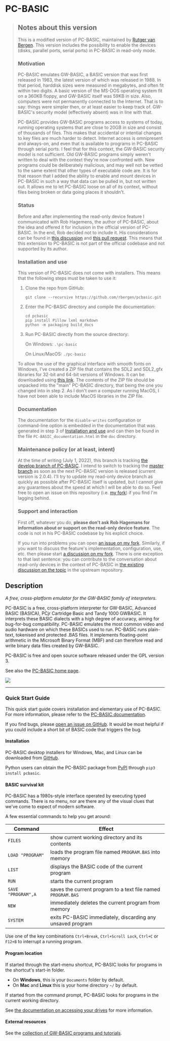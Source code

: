 # PC-BASIC #

> ## Notes about this version ##
>
> This is a modified version of PC-BASIC, maintained by [Rutger van Bergen](https://github.com/rbergen). This version includes the possibility to enable the devices (disks, parallel ports, serial ports) in PC-BASIC in read-only mode. 
>
> ### Motivation ###
>
> PC-BASIC emulates GW-BASIC, a BASIC version that was first released in 1983, the latest version of which was released in 1988. In that period, harddisk sizes were measured in megabytes, and often fit within two digits. A basic version of the MS-DOS operating system fit on a 360KB floppy, and GW-BASIC itself was 59KB in size. Also, computers were not permanently connected to the Internet. That is to say: things were simpler then, or at least easier to keep track of. GW-BASIC's security model (effectively absent) was in line with that.
>
> PC-BASIC provides GW-BASIC programs access to systems of today, running operating systems that are close to 20GB in size and consist of thousands of files. This makes that accidental or intential changes to key files are much harder to detect. Internet access is omnipresent and always-on, and even that is available to programs in PC-BASIC through serial ports. I feel that for this context, the GW-BASIC security model is not sufficient. Old GW-BASIC programs simply weren't written to deal with the context they're now confronted with. New programs could be deliberately malicious, and may well not be vetted to the same extent that other types of executable code are. It is for that reason that I added the ability to enable and mount devices in PC-BASIC in such a way that data can be pulled in, but not written out. It allows me to let PC-BASIC loose on all of its context, without files being broken or data going places it shouldn't.
>
> ### Status ###
>
> Before and after implementing the read-only device feature I communicated with Rob Hagemens, the author of PC-BASIC, about the idea and offered it for inclusion in the official version of PC-BASIC. In the end, Rob decided not to include it. His considerations can be found in [this discussion](https://github.com/robhagemans/pcbasic/discussions/186) and [this pull request](https://github.com/robhagemans/pcbasic/pull/188). This means that this extension to PC-BASIC is not part of the official codebase and not supported by its author.
>
> ### Installation and use ###
>
> This version of PC-BASIC does not come with installers. This means that the following steps must be taken to use it:
>
> 1. Clone the repo from GitHub:
>
>    ```text
>    git clone --recursive https://github.com/rbergen/pcbasic.git
>    ```
>
> 2. Enter the PC-BASIC directory and compile the documentation:
>
>    ```text
>    cd pcbasic
>    pip install Pillow lxml markdown
>    python -m packaging build_docs
>    ```
>
> 3. Run PC-BASIC directly from the source directory:
>
>    On Windows: `.\pc-basic`
>
>    On Linux/MacOS: `./pc-basic`
>
> To allow the use of the graphical interface with smooth fonts on Windows, I've created a ZIP file that contains the SDL2 and SDL2_gfx libraries for 32-bit and 64-bit versions of Windows. It can be downloaded using [this link](https://rbergen.home.xs4all.nl/pcbasic-libs.zip). The contents of the ZIP file should be unpacked into the "main" PC-BASIC directory, that being the one you changed into in step 2. As I don't own a computer running MacOS, I have not been able to include MacOS libraries in the ZIP file.
>
> ### Documentation ###
>
> The documentation for the `disable-writes` configuration or command-line option is embedded in the documentation that was generated in step 3 of [Installation and use](#installation-and-use) and can then be found in the file `PC-BASIC_documentation.html` in the `doc` directory.
>
> ### Maintenance policy (or at least, intent) ###
>
> At the time of writing (July 1, 2022), this branch is tracking [the develop branch of PC-BASIC](https://github.com/robhagemans/pcbasic/tree/develop). I intend to switch to tracking the [master branch](https://github.com/robhagemans/pcbasic/tree/master) as soon as the next PC-BASIC version is released (current version is 2.0.4). I'll try to update my read-only device branch as quickly as possible after PC-BASIC itself is updated, but I cannot give any guarantees about the speed at which I will be able to do so. Feel free to open an issue on this repository (i.e. [my fork](https://github.com/rbergen/pcbasic)) if you find I'm lagging behind.
>
> ### Support and interaction ###
>
> First off, whatever you do, **please don't ask Rob Hagemans for information about or support on the read-only device feature**. The code is not in his PC-BASIC codebase by his explicit choice.
>
> If you run into problems you can open [an issue on my fork](https://github.com/rbergen/pcbasic/issues). Similarly, if you want to discuss the feature's implementation, configuration, use, etc. then please start [a discussion on my fork](https://github.com/rbergen/pcbasic/discussions). There is one exception to that last sentence: you can contribute to the conversation about read-only devices in the context of PC-BASIC in [the existing discussion on the topic](https://github.com/robhagemans/pcbasic/discussions/186) in the upstream repository.
>  

## Description

_A free, cross-platform emulator for the GW-BASIC family of interpreters._

PC-BASIC is a free, cross-platform interpreter for GW-BASIC, Advanced BASIC (BASICA), PCjr Cartridge Basic and Tandy 1000 GWBASIC.
It interprets these BASIC dialects with a high degree of accuracy, aiming for bug-for-bug compatibility.
PC-BASIC emulates the most common video and audio hardware on which these BASICs used to run.
PC-BASIC runs plain-text, tokenised and protected .BAS files.
It implements floating-point arithmetic in the Microsoft Binary Format (MBF) and can therefore
read and write binary data files created by GW-BASIC.  

PC-BASIC is free and open source software released under the GPL version 3.  

See also the [PC-BASIC home page](http://robhagemans.github.io/pcbasic/).

![](https://robhagemans.github.io/pcbasic/screenshots/pcbasic-2.0.png)

----------

### Quick Start Guide ###

This quick start guide covers installation and elementary use of PC-BASIC. For more information, please refer to the [PC-BASIC documentation](http://pc-basic.org/doc/2.0#).

If you find bugs, please [open an issue on GitHub](https://github.com/robhagemans/pcbasic/issues). It would be most helpful if you could include a short bit of BASIC code that triggers the bug.


#### Installation ####

PC-BASIC desktop installers for Windows, Mac, and Linux can be downloaded from [GitHub](https://github.com/robhagemans/pcbasic/releases).

Python users can obtain the PC-BASIC package from [PyPI](https://pypi.org/project/pcbasic/) through `pip3 install pcbasic`.


#### BASIC survival kit ####
PC-BASIC has a 1980s-style interface operated by executing
typed commands. There is no menu, nor are there any of the visual clues
that we've come to expect of modern software.  

A few essential commands to help you get around:  

| Command               | Effect                                                        |
|-----------------------|---------------------------------------------------------------|
| `FILES`               | show current working directory and its contents               |
| `LOAD "PROGRAM"`      | loads the program file named `PROGRAM.BAS` into memory        |
| `LIST`                | displays the BASIC code of the current program                |
| `RUN`                 | starts the current program                                    |
| `SAVE "PROGRAM",A`    | saves the current program to a text file named `PROGRAM.BAS`  |
| `NEW`                 | immediately deletes the current program from memory           |
| `SYSTEM`              | exits PC-BASIC immediately, discarding any unsaved program    |

Use one of the key combinations `Ctrl+Break`, `Ctrl+Scroll Lock`, `Ctrl+C` or `F12+B`
to interrupt a running program.  


#### Program location ####
If started through the start-menu shortcut, PC-BASIC looks for programs in the shortcut's start-in folder.

- On **Windows**, this is your `Documents` folder by default.
- On **Mac** and **Linux** this is your home directory `~/` by default.

If started from the command prompt, PC-BASIC looks for programs in the current working directory.

See [the documentation on accessing your drives](http://pc-basic.org/doc/2.0#mounting) for more information.


#### External resources ####
See the [collection of GW-BASIC programs and tutorials](https://github.com/robhagemans/hoard-of-gwbasic).  
